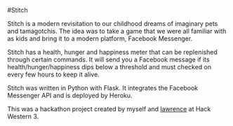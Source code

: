#Stitch

Stitch is a modern revisitation to our childhood dreams of imaginary pets and tamagotchis. The idea was to take a game that we were all familiar with as kids and bring it to a modern platform, Facebook Messenger.

Stitch has a health, hunger and happiness meter that can be replenished through certain commands. It will send you a Facebook message if its health/hunger/happiness dips below a threshold and must checked on every few hours to keep it alive.

Stitch was written in Python with Flask. It integrates the Facebook Messenger API and is deployed by Heroku.

This was a hackathon project created by myself and [lawrence](https://github.com/lvwrence) at Hack Western 3.
